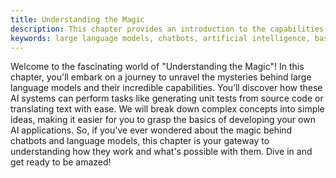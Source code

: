 ```yaml
---
title: Understanding the Magic
description: This chapter provides an introduction to the capabilities and possibilities of large language models, simplifying complex concepts to make them accessible for beginners.
keywords: large language models, chatbots, artificial intelligence, basic knowledge, terminology
---
```


Welcome to the fascinating world of "Understanding the Magic"! In this chapter, you'll embark on a journey to unravel the mysteries behind large language models and their incredible capabilities. You’ll discover how these AI systems can perform tasks like generating unit tests from source code or translating text with ease. We will break down complex concepts into simple ideas, making it easier for you to grasp the basics of developing your own AI applications. So, if you've ever wondered about the magic behind chatbots and language models, this chapter is your gateway to understanding how they work and what's possible with them. Dive in and get ready to be amazed!